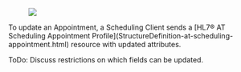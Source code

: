 <figure><img src="interactions/update-appointment-information.svg"></figure>
To update an Appointment, a Scheduling Client sends a [HL7® AT Scheduling Appointment Profile](StructureDefinition-at-scheduling-appointment.html) resource with updated attributes.

ToDo: Discuss restrictions on which fields can be updated.
